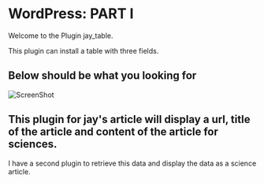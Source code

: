 # WordPress: PART I

Welcome to the Plugin jay_table.

This plugin can install a table with three fields.

## Below should be what you looking for

![ScreenShot](https://github.com/Viktoru/wordpress_install_db_uninstall/blob/master/jay_table/screen1.png)

## This plugin for jay's article will display a url, title of the article and content of the article for sciences.

I have a second plugin to retrieve this data and display the data as a science article. 

